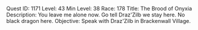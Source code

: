 Quest ID: 1171
Level: 43
Min Level: 38
Race: 178
Title: The Brood of Onyxia
Description: You leave me alone now. Go tell Draz'Zilb we stay here. No black dragon here.
Objective: Speak with Draz'Zilb in Brackenwall Village.
